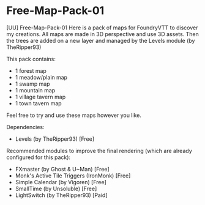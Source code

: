 # Free-Map-Pack-01
[UU] Free-Map-Pack-01
Here is a pack of maps for FoundryVTT to discover my creations.
All maps are made in 3D perspective and use 3D assets. Then the trees are added on a new layer and managed by the Levels module (by TheRipper93)

This pack contains:
- 1 forest map
- 1 meadow/plain map
- 1 swamp map
- 1 mountain map
- 1 village tavern map
- 1 town tavern map

Feel free to try and use these maps however you like.

Dependencies:
- Levels (by TheRipper93) [Free]

Recommended modules to improve the final rendering (which are already configured for this pack):
- FXmaster (by Ghost & U~Man) [Free]
- Monk's Active Tile Triggers (IronMonk) [Free]
- Simple Calendar (by Vigoren) [Free]
- SmallTime (by Unsoluble) [Free]
- LightSwitch (by TheRipper93) [Paid]
